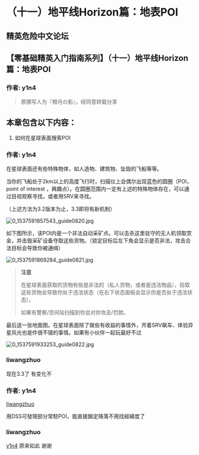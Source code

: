 # （十一）地平线Horizon篇：地表POI

## 精英危险中文论坛

## 【零基础精英入门指南系列】（十一）地平线Horizon篇：地表POI

### 作者: y1n4

> 原撰写人为『橙月の影』，经同意转载分享

## 本章包含以下内容：

1. 如何在星球表面搜索POI

### 作者: y1n4

在星球表面还有些特殊物体，如人造物、建筑物、坠毁的飞船等等。

当你的飞船处于2km以上的高度飞行时，扫描仪上会偶尔出现蓝色的圆圈（POI，point of interest ，興趣点）。在圆圈范围内一定有上述的特殊物体存在，可以通过目视观察寻找，或者用SRV来寻找。

（上述方法为3.2版本为止，3.3即将有新机制）

![0\_1537591857543\_guide0820.jpg](https://cdn.elitedanger.cn/FhgnoFE3A0skEezxDPqfFKicqJ1j)

如下图所示，该POI内是一个非法自动采矿点。可以击杀这里驻守的无人机领取赏金，并击毁采矿设备夺取这些货物。（锁定目标后左下角会显示是否非法，攻击合法目标会导致你被通缉）

![0\_1537591869284\_guide0821.jpg](https://cdn.elitedanger.cn/Fj1OkweY01tzjU4_k-XiQvRDYhyE)

> **注意**
>
> 在星球表面获取的货物有些是非法的（私人货物，或者是违法物品），拾取这些货物会导致你处于违法状态（在右下状态面板会显示你是否处于违法状态）。
>
> 如果有警察/空间站扫描到你会对你攻击/罚款。

最后送一张地面图。在星球表面除了做些有收益的事情外，开着SRV飙车、体验异星风光也是件很不错的事情。如果有小伙伴一起玩最好不过

![0\_1537591933253\_guide0822.jpg](https://cdn.elitedanger.cn/Fg7sSS4pcMgkHdsISXpaSadq7sw3)

### liwangzhuo

现在3.3了 有变化不

### 作者: y1n4

[liwangzhuo](https://forum.elitedanger.cn/d/103/3)

用DSS可發現部分常駐POI，能直接鎖定降落不用找經緯度了

### liwangzhuo

[y1n4](https://forum.elitedanger.cn/d/103/4) 原来如此 谢谢

